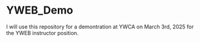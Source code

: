 # YWEB_Demo

I will use this repository for a demontration at YWCA on March 3rd, 2025 for the YWEB instructor position.